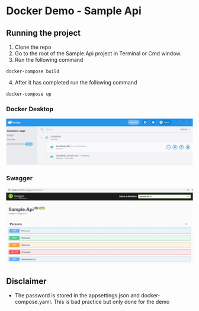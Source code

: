 ﻿# Docker Demo - Sample Api

## Running the project

  1. Clone the repo
  2. Go to the root of the Sample.Api project in Terminal or Cmd window.
  3. Run the following command
  ```
docker-compose build
```
  4. After it has completed run the following command

```
docker-compose up
```

### Docker Desktop

![](ReadmeImages/Docker_Desktop.JPG)


### Swagger

![](ReadmeImages/Swagger.JPG)


## Disclaimer

- The password is stored in the appsettings.json and docker-compose.yaml. This is bad practice but only done for the demo
